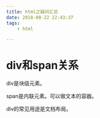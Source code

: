 ```yaml
---
title: html之疑问汇总
date: 2018-08-22 22:43:37
tags:
	- html

---
```




# div和span关系

div是块级元素。

span是内联元素。可以做文本的容器。



div的常见用途是文档布局。

